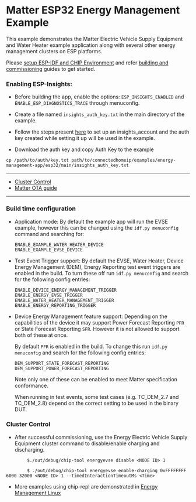 # Matter ESP32 Energy Management Example

This example demonstrates the Matter Electric Vehicle Supply Equipment and Water
Heater example application along with several other energy management clusters
on ESP platforms.

Please
[setup ESP-IDF and CHIP Environment](../../../docs/platforms/esp32/setup_idf_chip.md)
and refer
[building and commissioning](../../../docs/platforms/esp32/build_app_and_commission.md)
guides to get started.

### Enabling ESP-Insights:

-   Before building the app, enable the options: `ESP_INSIGHTS_ENABLED` and `ENABLE_ESP_DIAGNOSTICS_TRACE` through
    menuconfig.

-   Create a file named `insights_auth_key.txt` in the main directory of the
    example.

-   Follow the steps present
    [here](https://github.com/espressif/esp-insights/blob/main/examples/README.md#set-up-esp-insights-account)
    to set up an insights_account and the auth key created while setting it up
    will be used in the example.

-   Download the auth key and copy Auth Key to the example

```
cp /path/to/auth/key.txt path/to/connectedhomeip/examples/energy-management-app/esp32/main/insights_auth_key.txt
```

---

-   [Cluster Control](#cluster-control)
-   [Matter OTA guide](../../../docs/platforms/esp32/ota.md)

---

### Build time configuration

-   Application mode: By default the example app will run the EVSE example,
    however this can be changed using the `idf.py menuconfig` command and
    searching for:

        ENABLE_EXAMPLE_WATER_HEATER_DEVICE
        ENABLE_EXAMPLE_EVSE_DEVICE

-   Test Event Trigger support: By default the EVSE, Water Heater, Device Energy
    Management (DEM), Energy Reporting test event triggers are enabled in the
    build. To turn these off run `idf.py menuconfig` and search for the
    following config entries:

        ENABLE_DEVICE_ENERGY_MANAGEMENT_TRIGGER
        ENABLE_ENERGY_EVSE_TRIGGER
        ENABLE_WATER_HEATER_MANAGEMENT_TRIGGER
        ENABLE_ENERGY_REPORTING_TRIGGER

-   Device Energy Management feature support: Depending on the capabilities of
    the device it may support Power Forecast Reporting `PFR` or State Forecast
    Reporting `SFR`. However it is not allowed to support both of these at once.

    By default `PFR` is enabled in the build. To change this run
    `idf.py menuconfig` and search for the following config entries:

        DEM_SUPPORT_STATE_FORECAST_REPORTING
        DEM_SUPPORT_POWER_FORECAST_REPORTING

    Note only one of these can be enabled to meet Matter specification
    conformance.

    When running in test events, some test cases (e.g. TC_DEM_2.7 and
    TC_DEM_2.8) depend on the correct setting to be used in the binary DUT.

### Cluster Control

-   After successful commissioning, use the Energy Electric Vehicle Supply
    Equipment cluster command to disable/enable charging and discharging.

```
        $./out/debug/chip-tool energyevse disable <NODE ID> 1
```

```
        $ ./out/debug/chip-tool energyevse enable-charging 0xFFFFFFFF 6000 32000 <NODE ID> 1 --timedInteractionTimeoutMs <Time>
```

-   More examples using chip-repl are demonstrated in
    [Energy Management Linux](../linux/README.md)
